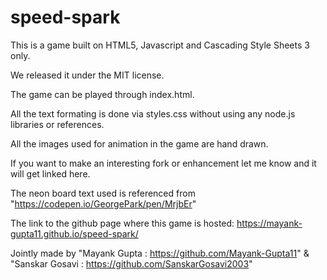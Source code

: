 # speed-spark
This is a game built on HTML5, Javascript and Cascading Style Sheets 3 only.

We released it under the MIT license.

The game can be played through index.html.

All the text formating is done via styles.css without using any node.js libraries or references.

All the images used for animation in the game are hand drawn.

If you want to make an interesting fork or enhancement let me know and it will get linked here.

The neon board text used  is referenced from "https://codepen.io/GeorgePark/pen/MrjbEr"

The link to the github page where this game is hosted: https://mayank-gupta11.github.io/speed-spark/

Jointly made by "Mayank Gupta : https://github.com/Mayank-Gupta11" & "Sanskar Gosavi : https://github.com/SanskarGosavi2003"

